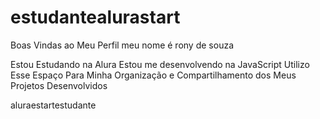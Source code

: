 # estudantealurastart


Boas Vindas ao Meu Perfil
meu nome é rony de souza

  Estou Estudando na Alura
  Estou me desenvolvendo na JavaScript
  Utilizo Esse Espaço Para Minha Organização e Compartilhamento dos Meus Projetos Desenvolvidos



  aluraestartestudante
